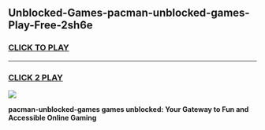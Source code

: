 
## Unblocked-Games-pacman-unblocked-games-Play-Free-2sh6e
<h3>
<a href="https://premium76.site?title=pacman-unblocked-games&ref=17A">CLICK TO PLAY</a></h3>
<hr>

<h3>
<a href="https://premium76.site?title=pacman-unblocked-games&ref=17A">CLICK 2 PLAY</a>
  
</h3>

<a href="https://premium76.site?title=pacman-unblocked-games&ref=17A"><img src="https://clearcache.store/games.png"></a>


**pacman-unblocked-games games unblocked: Your Gateway to Fun and Accessible Online Gaming**
